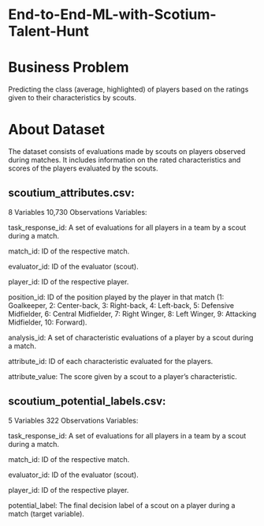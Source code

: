 # End-to-End-ML-with-Scotium-Talent-Hunt
# Business Problem
Predicting the class (average, highlighted) of players based on the ratings given to their characteristics by scouts.

# About Dataset
The dataset consists of evaluations made by scouts on players observed during matches. It includes information on the rated characteristics and scores of the players evaluated by the scouts.

## scoutium_attributes.csv:

8 Variables
10,730 Observations
Variables:

task_response_id: A set of evaluations for all players in a team by a scout during a match.

match_id: ID of the respective match.

evaluator_id: ID of the evaluator (scout).

player_id: ID of the respective player.

position_id: ID of the position played by the player in that match (1: Goalkeeper, 2: Center-back, 3: Right-back, 4: Left-back, 5: Defensive Midfielder, 6: Central Midfielder, 7: Right Winger, 8: Left Winger, 9: 
Attacking Midfielder, 10: Forward).

analysis_id: A set of characteristic evaluations of a player by a scout during a match.

attribute_id: ID of each characteristic evaluated for the players.

attribute_value: The score given by a scout to a player’s characteristic.

## scoutium_potential_labels.csv:

5 Variables
322 Observations
Variables:

task_response_id: A set of evaluations for all players in a team by a scout during a match.

match_id: ID of the respective match.

evaluator_id: ID of the evaluator (scout).

player_id: ID of the respective player.

potential_label: The final decision label of a scout on a player during a match (target variable).
